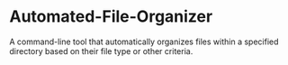 # Automated-File-Organizer
A command-line tool that automatically organizes files within a specified directory based on their file type or other criteria. 
